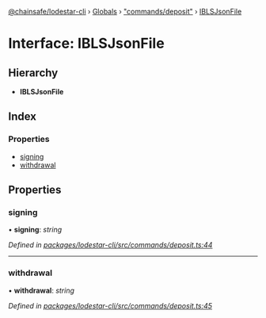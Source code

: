 [@chainsafe/lodestar-cli](../README.md) › [Globals](../globals.md) › ["commands/deposit"](../modules/_commands_deposit_.md) › [IBLSJsonFile](_commands_deposit_.iblsjsonfile.md)

# Interface: IBLSJsonFile

## Hierarchy

* **IBLSJsonFile**

## Index

### Properties

* [signing](_commands_deposit_.iblsjsonfile.md#signing)
* [withdrawal](_commands_deposit_.iblsjsonfile.md#withdrawal)

## Properties

###  signing

• **signing**: *string*

*Defined in [packages/lodestar-cli/src/commands/deposit.ts:44](https://github.com/ChainSafe/lodestar/blob/4796680/packages/lodestar-cli/src/commands/deposit.ts#L44)*

___

###  withdrawal

• **withdrawal**: *string*

*Defined in [packages/lodestar-cli/src/commands/deposit.ts:45](https://github.com/ChainSafe/lodestar/blob/4796680/packages/lodestar-cli/src/commands/deposit.ts#L45)*

